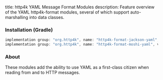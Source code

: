 title: http4k YAML Message Format Modules
description: Feature overview of the YAML http4k-format modules, several of which support auto-marshalling into data classes.

### Installation (Gradle)

```groovy
implementation group: "org.http4k", name: "http4k-format-jackson-yaml", version: "4.27.0.0"
implementation group: "org.http4k", name: "http4k-format-moshi-yaml", version: "4.27.0.0"
```

### About
These modules add the ability to use YAML as a first-class citizen when reading from and to HTTP messages. 

[http4k]: https://http4k.org
